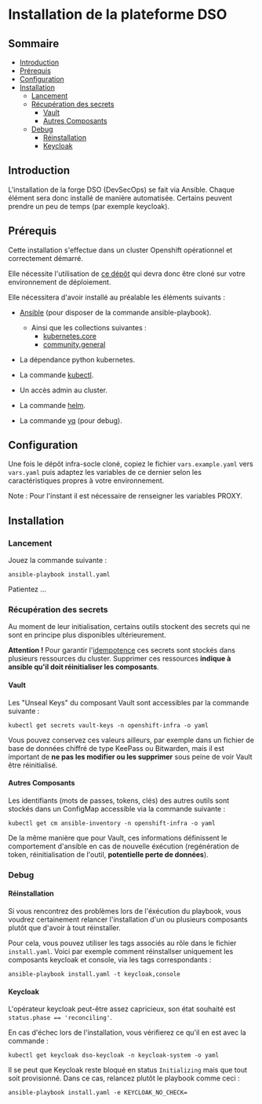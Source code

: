 # Installation de la plateforme DSO

## Sommaire
- [Introduction](#introduction)
- [Prérequis](#prérequis)
- [Configuration](#configuration)
- [Installation](#installation)
  - [Lancement](#lancement)
  - [Récupération des secrets](#récupération-des-secrets)
    - [Vault](#vault)
    - [Autres Composants](#autres-composants)
  - [Debug](#debug)
    - [Réinstallation](#réinstallation)
    - [Keycloak](#keycloak)

## Introduction

L'installation de la forge DSO (DevSecOps) se fait via Ansible. Chaque élément sera donc installé de manière automatisée. Certains peuvent prendre un peu de temps (par exemple keycloak).

## Prérequis

Cette installation s'effectue dans un cluster Openshift opérationnel et correctement démarré.

Elle nécessite l'utilisation de [ce dépôt](https://github.com/dnum-mi/dso-socle) qui devra donc être cloné sur votre environnement de déploiement.

Elle nécessitera d'avoir installé au préalable les éléments suivants :

- [Ansible](https://docs.ansible.com/ansible/latest/installation_guide/intro_installation.html) (pour disposer de la commande ansible-playbook).
  
  - Ainsi que les collections suivantes :
    - [kubernetes.core](https://github.com/ansible-collections/kubernetes.core)
    - [community.general](https://github.com/ansible-collections/community.general)

- La dépendance python kubernetes.

- La commande [kubectl](https://kubernetes.io/docs/tasks/tools/install-kubectl-linux/).

- Un accès admin au cluster.

- La commande [helm](https://helm.sh/docs/intro/install/).

- La commande [yq](https://github.com/mikefarah/yq/#install) (pour debug).

## Configuration

Une fois le dépôt infra-socle cloné, copiez le fichier `vars.example.yaml` vers `vars.yaml` puis adaptez les variables de ce dernier selon les caractéristiques propres à votre environnement.

Note : Pour l'instant il est nécessaire de renseigner les variables PROXY.

## Installation

### Lancement
Jouez la commande suivante :

```ansible-playbook install.yaml```

Patientez …

### Récupération des secrets
Au moment de leur initialisation, certains outils stockent des secrets qui ne sont en principe plus disponibles ultérieurement.

**Attention !** Pour garantir l'[idempotence](https://fr.wikipedia.org/wiki/Idempotence) ces secrets sont stockés dans plusieurs ressources du cluster. Supprimer ces ressources **indique à ansible qu'il doit réinitialiser les composants**.

#### Vault
Les "Unseal Keys" du composant Vault sont accessibles par la commande suivante :

```kubectl get secrets vault-keys -n openshift-infra -o yaml```

Vous pouvez conservez ces valeurs ailleurs, par exemple dans un fichier de base de données chiffré de type KeePass ou Bitwarden, mais il est important de **ne pas les modifier ou les supprimer** sous peine de voir Vault être réinitialisé.

#### Autres Composants
Les identifiants (mots de passes, tokens, clés) des autres outils sont stockés dans un ConfigMap accessible via la commande suivante :

```kubectl get cm ansible-inventory -n openshift-infra -o yaml```

De la même manière que pour Vault, ces informations définissent le comportement d'ansible en cas de nouvelle éxécution (regénération de token, réinitialisation de l'outil, **potentielle perte de données**).

### Debug
#### Réinstallation
Si vous rencontrez des problèmes lors de l'éxécution du playbook, vous voudrez certainement relancer l'installation d'un ou plusieurs composants plutôt que d'avoir à tout réinstaller.

Pour cela, vous pouvez utiliser les tags associés au rôle dans le fichier `install.yaml`. Voici par exemple comment réinstallser uniquement les composants keycloak et console, via les tags correspondants :

```ansible-playbook install.yaml -t keycloak,console```

#### Keycloak
L'opérateur keycloak peut-être assez capricieux, son état souhaité est `status.phase == 'reconciling'`.

En cas d'échec lors de l'installation, vous vérifierez ce qu'il en est avec la commande :

```kubectl get keycloak dso-keycloak -n keycloak-system -o yaml```

Il se peut que Keycloak reste bloqué en status `Initializing` mais que tout soit provisionné. Dans ce cas, relancez plutôt le playbook comme ceci :

```ansible-playbook install.yaml -e KEYCLOAK_NO_CHECK=```

